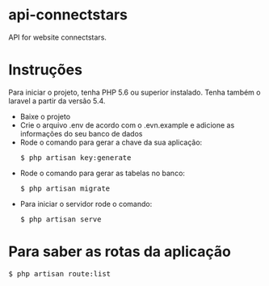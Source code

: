 # api-connectstars
API for website connectstars.

# Instruções

Para iniciar o projeto, tenha PHP 5.6 ou superior instalado.
Tenha também o laravel a partir da versão 5.4.

<ul>
  <li>
    Baixe o projeto
  </li>
  <li>
    Crie o arquivo .env de acordo com o .evn.example e adicione as informações do seu banco de dados
  </li>
  <li>
    Rode o comando para gerar a chave da sua aplicação:
    <pre>$ php artisan key:generate</pre>
  </li>
  <li>
    Rode o comando para gerar as tabelas no banco:
    <pre>$ php artisan migrate</pre>
  </li>
  <li>
    Para iniciar o servidor rode o comando:
    <pre>$ php artisan serve</pre>
  </li>
</ul>

# Para saber as rotas da aplicação
<pre>$ php artisan route:list</pre>

